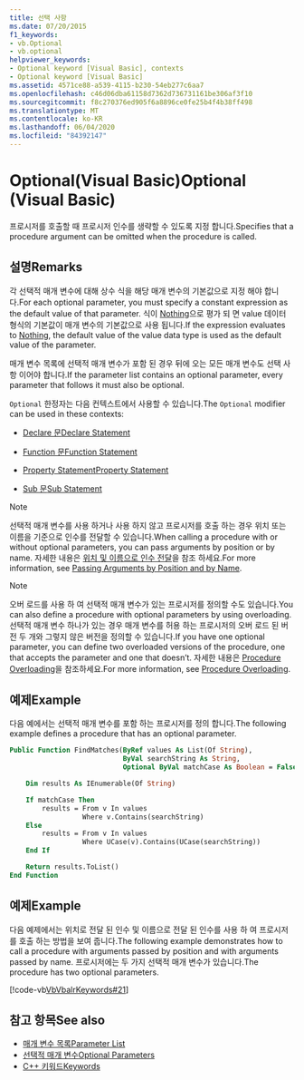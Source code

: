 ```yaml
---
title: 선택 사항
ms.date: 07/20/2015
f1_keywords:
- vb.Optional
- vb.optional
helpviewer_keywords:
- Optional keyword [Visual Basic], contexts
- Optional keyword [Visual Basic]
ms.assetid: 4571ce88-a539-4115-b230-54eb277c6aa7
ms.openlocfilehash: c46d06dba61158d7362d736731161be306af3f10
ms.sourcegitcommit: f8c270376ed905f6a8896ce0fe25b4f4b38ff498
ms.translationtype: MT
ms.contentlocale: ko-KR
ms.lasthandoff: 06/04/2020
ms.locfileid: "84392147"
---
```

# <a name="optional-visual-basic"></a><span data-ttu-id="a4156-102">Optional(Visual Basic)</span><span class="sxs-lookup"><span data-stu-id="a4156-102">Optional (Visual Basic)</span></span>

<span data-ttu-id="a4156-103">프로시저를 호출할 때 프로시저 인수를 생략할 수 있도록 지정 합니다.</span><span class="sxs-lookup"><span data-stu-id="a4156-103">Specifies that a procedure argument can be omitted when the procedure is called.</span></span>

## <a name="remarks"></a><span data-ttu-id="a4156-104">설명</span><span class="sxs-lookup"><span data-stu-id="a4156-104">Remarks</span></span>

<span data-ttu-id="a4156-105">각 선택적 매개 변수에 대해 상수 식을 해당 매개 변수의 기본값으로 지정 해야 합니다.</span><span class="sxs-lookup"><span data-stu-id="a4156-105">For each optional parameter, you must specify a constant expression as the default value of that parameter.</span></span> <span data-ttu-id="a4156-106">식이 [Nothing](../nothing.md)으로 평가 되 면 value 데이터 형식의 기본값이 매개 변수의 기본값으로 사용 됩니다.</span><span class="sxs-lookup"><span data-stu-id="a4156-106">If the expression evaluates to [Nothing](../nothing.md), the default value of the value data type is used as the default value of the parameter.</span></span>

<span data-ttu-id="a4156-107">매개 변수 목록에 선택적 매개 변수가 포함 된 경우 뒤에 오는 모든 매개 변수도 선택 사항 이어야 합니다.</span><span class="sxs-lookup"><span data-stu-id="a4156-107">If the parameter list contains an optional parameter, every parameter that follows it must also be optional.</span></span>

<span data-ttu-id="a4156-108">`Optional` 한정자는 다음 컨텍스트에서 사용할 수 있습니다.</span><span class="sxs-lookup"><span data-stu-id="a4156-108">The `Optional` modifier can be used in these contexts:</span></span>

- [<span data-ttu-id="a4156-109">Declare 문</span><span class="sxs-lookup"><span data-stu-id="a4156-109">Declare Statement</span></span>](../statements/declare-statement.md)

- [<span data-ttu-id="a4156-110">Function 문</span><span class="sxs-lookup"><span data-stu-id="a4156-110">Function Statement</span></span>](../statements/function-statement.md)

- [<span data-ttu-id="a4156-111">Property Statement</span><span class="sxs-lookup"><span data-stu-id="a4156-111">Property Statement</span></span>](../statements/property-statement.md)

- [<span data-ttu-id="a4156-112">Sub 문</span><span class="sxs-lookup"><span data-stu-id="a4156-112">Sub Statement</span></span>](../statements/sub-statement.md)

> [!NOTE]
> <span data-ttu-id="a4156-113">선택적 매개 변수를 사용 하거나 사용 하지 않고 프로시저를 호출 하는 경우 위치 또는 이름을 기준으로 인수를 전달할 수 있습니다.</span><span class="sxs-lookup"><span data-stu-id="a4156-113">When calling a procedure with or without optional parameters, you can pass arguments by position or by name.</span></span> <span data-ttu-id="a4156-114">자세한 내용은 [위치 및 이름으로 인수 전달](../../programming-guide/language-features/procedures/passing-arguments-by-position-and-by-name.md)을 참조 하세요.</span><span class="sxs-lookup"><span data-stu-id="a4156-114">For more information, see [Passing Arguments by Position and by Name](../../programming-guide/language-features/procedures/passing-arguments-by-position-and-by-name.md).</span></span>

> [!NOTE]
> <span data-ttu-id="a4156-115">오버 로드를 사용 하 여 선택적 매개 변수가 있는 프로시저를 정의할 수도 있습니다.</span><span class="sxs-lookup"><span data-stu-id="a4156-115">You can also define a procedure with optional parameters by using overloading.</span></span> <span data-ttu-id="a4156-116">선택적 매개 변수 하나가 있는 경우 매개 변수를 허용 하는 프로시저의 오버 로드 된 버전 두 개와 그렇지 않은 버전을 정의할 수 있습니다.</span><span class="sxs-lookup"><span data-stu-id="a4156-116">If you have one optional parameter, you can define two overloaded versions of the procedure, one that accepts the parameter and one that doesn’t.</span></span> <span data-ttu-id="a4156-117">자세한 내용은 [Procedure Overloading](../../programming-guide/language-features/procedures/procedure-overloading.md)을 참조하세요.</span><span class="sxs-lookup"><span data-stu-id="a4156-117">For more information, see [Procedure Overloading](../../programming-guide/language-features/procedures/procedure-overloading.md).</span></span>

## <a name="example"></a><span data-ttu-id="a4156-118">예제</span><span class="sxs-lookup"><span data-stu-id="a4156-118">Example</span></span>

<span data-ttu-id="a4156-119">다음 예에서는 선택적 매개 변수를 포함 하는 프로시저를 정의 합니다.</span><span class="sxs-lookup"><span data-stu-id="a4156-119">The following example defines a procedure that has an optional parameter.</span></span>

```vb
Public Function FindMatches(ByRef values As List(Of String),
                            ByVal searchString As String,
                            Optional ByVal matchCase As Boolean = False) As List(Of String)

    Dim results As IEnumerable(Of String)

    If matchCase Then
        results = From v In values
                  Where v.Contains(searchString)
    Else
        results = From v In values
                  Where UCase(v).Contains(UCase(searchString))
    End If

    Return results.ToList()
End Function
```

## <a name="example"></a><span data-ttu-id="a4156-120">예제</span><span class="sxs-lookup"><span data-stu-id="a4156-120">Example</span></span>

<span data-ttu-id="a4156-121">다음 예제에서는 위치로 전달 된 인수 및 이름으로 전달 된 인수를 사용 하 여 프로시저를 호출 하는 방법을 보여 줍니다.</span><span class="sxs-lookup"><span data-stu-id="a4156-121">The following example demonstrates how to call a procedure with arguments passed by position and with arguments passed by name.</span></span> <span data-ttu-id="a4156-122">프로시저에는 두 가지 선택적 매개 변수가 있습니다.</span><span class="sxs-lookup"><span data-stu-id="a4156-122">The procedure has two optional parameters.</span></span>

[!code-vb[VbVbalrKeywords#21](~/samples/snippets/visualbasic/VS_Snippets_VBCSharp/VbVbalrKeywords/VB/class8.vb#21)]

## <a name="see-also"></a><span data-ttu-id="a4156-123">참고 항목</span><span class="sxs-lookup"><span data-stu-id="a4156-123">See also</span></span>

- [<span data-ttu-id="a4156-124">매개 변수 목록</span><span class="sxs-lookup"><span data-stu-id="a4156-124">Parameter List</span></span>](../statements/parameter-list.md)
- [<span data-ttu-id="a4156-125">선택적 매개 변수</span><span class="sxs-lookup"><span data-stu-id="a4156-125">Optional Parameters</span></span>](../../programming-guide/language-features/procedures/optional-parameters.md)
- [<span data-ttu-id="a4156-126">C++ 키워드</span><span class="sxs-lookup"><span data-stu-id="a4156-126">Keywords</span></span>](../keywords/index.md)
